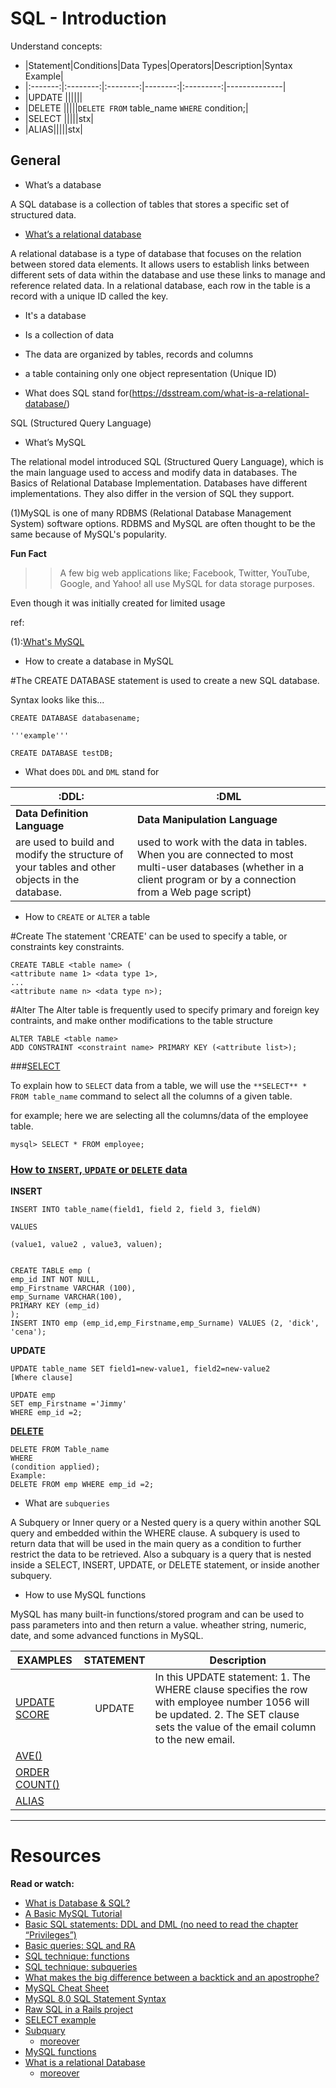 SQL - Introduction
===================

Understand concepts:

- |Statement|Conditions|Data Types|Operators|Description|Syntax Example|
- |:-------:|:--------:|:--------:|--------:|:---------:|--------------|
- |UPDATE ||||||
- |DELETE |||||`DELETE FROM` table_name `WHERE` condition;|
- |SELECT |||||stx|
- |ALIAS|||||stx|


## General

* What’s a database

A SQL database is a collection of tables
that stores a specific set of structured data.

* [What’s a relational database](https://phoenixnap.com/kb/what-is-a-relational-database)

A relational database is a type of database that focuses on the relation between
stored data elements. It allows users to establish links between
different sets of data within the database and
use these links to manage and reference related data.
In a relational database, each row in the table is a record with a unique ID
called the key.

  * It's a database
  * Is a collection of data
  * The data are organized by tables, records and columns
  * a table containing only one object representation (Unique ID)

* What does SQL stand for(https://dsstream.com/what-is-a-relational-database/)

SQL (Structured Query Language)

* What’s MySQL

The relational model introduced SQL (Structured Query Language),
which is the main language used to access and modify data in databases.
The Basics of Relational Database Implementation.
Databases have different implementations.
They also differ in the version of SQL they support.

(1)MySQL is one of many RDBMS (Relational Database Management System) software options.
RDBMS and MySQL are often thought to be the same because of MySQL's popularity.

**Fun Fact**
>> A few big web applications like;
>> Facebook, Twitter, YouTube, Google, and Yahoo!
>> all use MySQL for data storage purposes.

Even though it was initially created for limited usage


ref:

(1):[What's MySQL](https://www.hostinger.com/tutorials/what-is-mysql)

* How to create a database in MySQL

#The CREATE DATABASE statement is used to create a new SQL database.

Syntax looks like this...

```
CREATE DATABASE databasename;

'''example'''

CREATE DATABASE testDB;
```

* What does `DDL` and `DML` stand for

|:DDL:|:DML|
|-----|----|
|**Data Definition Language**| **Data Manipulation Language**|
|are used to build and modify the structure of your tables and other objects in the database.|used to work with the data in tables. When you are connected to most multi-user databases (whether in a client program or by a connection from a Web page script)|


* How to `CREATE` or `ALTER` a table

#Create
The statement 'CREATE' can be used to specify a table, or constraints key constraints.
```
CREATE TABLE <table name> (
<attribute name 1> <data type 1>,
...
<attribute name n> <data type n>);

```

#Alter
The Alter table is frequently used to specify primary and foreign key contraints, and
make onther modifications to the table structure

```
ALTER TABLE <table name>
ADD CONSTRAINT <constraint name> PRIMARY KEY (<attribute list>);
```

###[SELECT](https://www.w3schools.com/mysql/mysql_select.asp)

To explain how to `SELECT` data from a table, we will use the
`**SELECT** * FROM table_name` command to select all the columns of a given table.

for example; here we are selecting all the columns/data of the employee table.

```
mysql> SELECT * FROM employee;
```

### [How to `INSERT`, `UPDATE` or `DELETE` data](https://codedec.com/tutorials/how-to-select-insert-delete-update-and-delete-data-in-mysql/)

**INSERT**

```
INSERT INTO table_name(field1, field 2, field 3, fieldN)

VALUES

(value1, value2 , value3, valuen);


CREATE TABLE emp (
emp_id INT NOT NULL,
emp_Firstname VARCHAR (100),
emp_Surname VARCHAR(100),
PRIMARY KEY (emp_id)
);
INSERT INTO emp (emp_id,emp_Firstname,emp_Surname) VALUES (2, 'dick', 'cena');

```

**UPDATE**

```
UPDATE table_name SET field1=new-value1, field2=new-value2
[Where clause]
```

```
UPDATE emp
SET emp_Firstname ='Jimmy'
WHERE emp_id =2;

```

[**DELETE**](https://www.w3schools.com/mysql/mysql_delete.asp)

```
DELETE FROM Table_name
WHERE
(condition applied);
Example:
DELETE FROM emp WHERE emp_id =2;
```

* What are `subqueries`

A Subquery or Inner query or a Nested query is a query within another SQL query and embedded within the WHERE clause. A subquery is used to return data that will be used in the main query as a condition to further restrict the data to be retrieved.
Also a subquary is a query that is nested inside a SELECT, INSERT, UPDATE, or DELETE statement, or inside another subquery.

* How to use MySQL functions

MySQL has many built-in functions/stored program and can be used to
pass parameters into and then return a value. wheather string, numeric, date, and some advanced functions in MySQL.


|**EXAMPLES**|**STATEMENT**|Description|
|------------|:-----------:|-----------|
|[UPDATE SCORE](https://www.mysqltutorial.org/mysql-update-data.aspx)| UPDATE| In this UPDATE statement: 1. The WHERE clause specifies the row with employee number 1056 will be updated. 2. The SET clause sets the value of the email column to the new email.|
|[AVE()](https://www.mysqltutorial.org/mysql-avg/)|||
|[ORDER COUNT()](https://www.mysqltutorial.org/mysql-alias/)|||
|[ALIAS](https://www.mysqltutorial.org/mysql-alias/)|||


----------------------------------------



Resources
==========

**Read or watch:**

* [What is Database & SQL?](https://www.youtube.com/watch?v=FR4QIeZaPeM)
* [A Basic MySQL Tutorial](https://www.digitalocean.com/community/tutorials/a-basic-mysql-tutorial)
* [Basic SQL statements: DDL and DML (no need to read the chapter “Privileges”)](https://web.csulb.edu/colleges/coe/cecs/dbdesign/dbdesign.php?page=sql/ddldml.php)
* [Basic queries: SQL and RA](https://web.csulb.edu/colleges/coe/cecs/dbdesign/dbdesign.php?page=sql/queries.php)
* [SQL technique: functions](https://web.csulb.edu/colleges/coe/cecs/dbdesign/dbdesign.php?page=sql/functions.php)
* [SQL technique: subqueries](https://web.csulb.edu/colleges/coe/cecs/dbdesign/dbdesign.php?page=sql/subqueries.php)
* [What makes the big difference between a backtick and an apostrophe?](https://stackoverflow.com/questions/29402361/what-makes-the-big-difference-between-a-backtick-and-an-apostrophe/29402458)
* [MySQL Cheat Sheet](https://intellipaat.com/mediaFiles/2019/02/SQL-Commands-Cheat-Sheet.pdf)
* [MySQL 8.0 SQL Statement Syntax](https://dev.mysql.com/doc/refman/8.0/en/sql-statements.html)
* [Raw SQL in a Rails project](https://web.archive.org/web/20181124213655/http://gmile.me:80/raw-sql-in-a-rails-project/)
* [SELECT example](https://dyclassroom.com/mysql/mysql-select-from-table)
* [Subquary](https://docs.microsoft.com/en-us/sql/relational-databases/performance/subqueries)
  * [moreover](https://duckduckgo.com/?q=What+are+subqueries&t=brave&ia=web)
* [MySQL functions](https://www.techonthenet.com/mysql/functions.php)
* [What is a relational Database](https://www.oracle.com/database/what-is-a-relational-database/)
  * [moreover](https://duckduckgo.com/?q=what%27s+a+relational+database&t=brave&ia=web)

